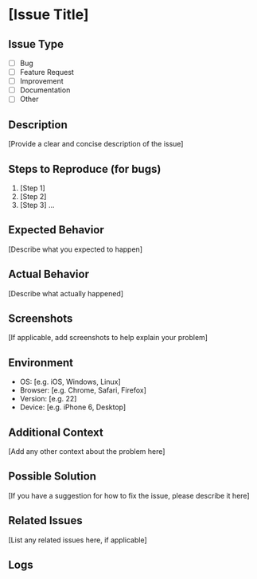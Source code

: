 # [Issue Title]

## Issue Type
- [ ] Bug
- [ ] Feature Request
- [ ] Improvement
- [ ] Documentation
- [ ] Other

## Description
[Provide a clear and concise description of the issue]

## Steps to Reproduce (for bugs)
1. [Step 1]
2. [Step 2]
3. [Step 3]
...

## Expected Behavior
[Describe what you expected to happen]

## Actual Behavior
[Describe what actually happened]

## Screenshots
[If applicable, add screenshots to help explain your problem]

## Environment
- OS: [e.g. iOS, Windows, Linux]
- Browser: [e.g. Chrome, Safari, Firefox]
- Version: [e.g. 22]
- Device: [e.g. iPhone 6, Desktop]

## Additional Context
[Add any other context about the problem here]

## Possible Solution
[If you have a suggestion for how to fix the issue, please describe it here]

## Related Issues
[List any related issues here, if applicable]

## Logs
